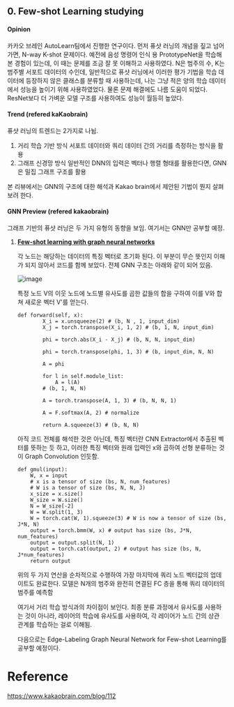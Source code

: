 ## 0. Few-shot Learning studying
#### Opinion

카카오 브레인 AutoLearn팀에서 진행한 연구이다. 먼저 퓨샷 러닝의 개념을 짚고 넘어가면, N-way K-shot 문제이다. 예전에 음성 명령어 인식 용 PrototypeNet을 학습해 본 경험이 있는데, 이 때는 문제를 조금 잘 못 이해하고 사용하였다. N은 범주의 수, K는 범주별 서포트 데이터의 수인데, 일반적으로 퓨샷 러닝에서 이러한 평가 기법을 학습 데이터에 등장하지 않은 클래스를 분류할 때 사용하는데, 나는 그냥 적은 양의 학습 데이터에서 성능을 높이기 위해 사용하였었다. 물론 문제 해결에도 나름 도움이 되었다. ResNet보다 더 가벼운 모델 구조를 사용하여도 성능이 월등히 높았다.



#### Trend (refered kaKaobrain)

퓨샷 러닝의 트렌드는 2가지로 나뉨.

1. 거리 학습 기반 방식
   서포트 데이터와 쿼리 데이터 간의 거리를 측정하는 방식을 활용
2. 그래프 신경망 방식
   일반적인 DNN의 입력은 벡터나 행렬 형태를 활용한다면, GNN은 밀집 그래프 구조를 활용



본 리뷰에서는 GNN의 구조에 대한 해석과 Kakao brain에서 제안된 기법이 뭔지 살펴보려 한다.

#### GNN Preview (refered kakaobrain)

그래프 기반의 퓨샷 러닝은 두 가지 유형의 동향을 보임. 여기서는 GNN만 공부할 예정.

1. **[Few-shot learning with graph neural networks](https://arxiv.org/abs/1711.04043)**

   각 노드는 해당하는 데이터의 특징 벡터로 초기화 된다. 이 부분이 무슨 뜻인지 이해가 되지 않아서 코드를 함께 보았다. 전체 GNN 구조는 아래와 같이 되어 있음. 

   ![image](https://user-images.githubusercontent.com/33983084/104985015-55035800-5a53-11eb-9ff2-3f747c715977.png)

   특정 노드 V의 이웃 노드에 노드별 유사도를 곱한 값들의 합을 구하여 이를 V와 합쳐 새로운 벡터 V'를 얻는다.

   ```
   def forward(self, x):
           X_i = x.unsqueeze(2) # (b, N , 1, input_dim)
           X_j = torch.transpose(X_i, 1, 2) # (b, 1, N, input_dim)
   
           phi = torch.abs(X_i - X_j) # (b, N, N, input_dim)
   
           phi = torch.transpose(phi, 1, 3) # (b, input_dim, N, N)
   
           A = phi
   
           for l in self.module_list:
               A = l(A)
           # (b, 1, N, N)
   
           A = torch.transpose(A, 1, 3) # (b, N, N, 1)
   
           A = F.softmax(A, 2) # normalize
   
           return A.squeeze(3) # (b, N, N)
   ```

   아직 코드 전체를 해석한 것은 아닌데, 특징 벡터란 CNN Extractor에서 추출된 벡터를 뜻하는 듯 하고, 이러한 특징 벡터와 원래 입력인 x와 곱하여 선형 분류하는 것이 Graph Convolution 인듯함.

   ```
   def gmul(input):
       W, x = input
       # x is a tensor of size (bs, N, num_features)
       # W is a tensor of size (bs, N, N, J)
       x_size = x.size()
       W_size = W.size()
       N = W_size[-2]
       W = W.split(1, 3)
       W = torch.cat(W, 1).squeeze(3) # W is now a tensor of size (bs, J*N, N)
       output = torch.bmm(W, x) # output has size (bs, J*N, num_features)
       output = output.split(N, 1)
       output = torch.cat(output, 2) # output has size (bs, N, J*num_features)
       return output
   ```

   위의 두 가지 연산을 순차적으로 수행하여 가장 마지막에 쿼리 노드 벡터값의 업데이트도 완료한다. 모델은 N개의 범주와 완전히 연결된 FC 층을 통해 쿼리 데이터의 범주를 예측함

   여기서 거리 학습 방식과의 차이점이 보인다. 최종 분류 과정에서 유사도를 사용하는 것이 아니라, 레이어의 학습에 유사도를 사용하여, 각 레이어가 노드 간의 상관 관계를 학습하는 걸로 이해됨.
   
   다음으로는 Edge-Labeling Graph Neural Network for Few-shot Learning를 공부할 예정이다.

# Reference

https://www.kakaobrain.com/blog/112
